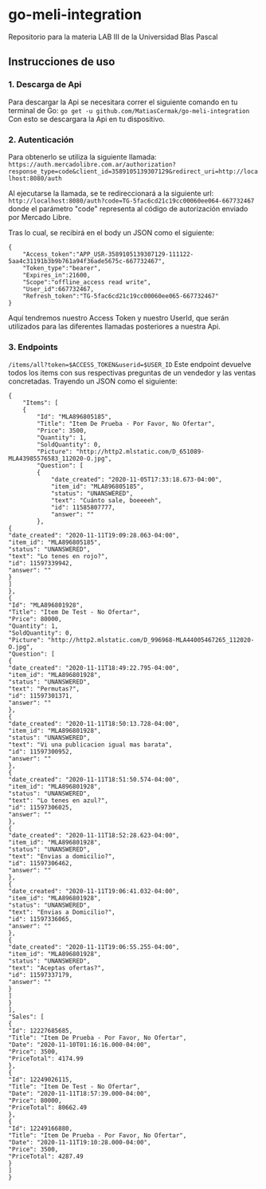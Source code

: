 # go-meli-integration
Repositorio para la materia LAB III de la Universidad Blas Pascal
## Instrucciones de uso
### 1. Descarga de Api
Para descargar la Api se necesitara correr el siguiente comando en tu terminal de Go:
`go get -u github.com/MatiasCermak/go-meli-integration`
Con esto se descargara la Api en tu dispositivo.
### 2.  Autenticación
Para obtenerlo se utiliza la siguiente llamada:
`https://auth.mercadolibre.com.ar/authorization?response_type=code&client_id=3589105139307129&redirect_uri=http://localhost:8080/auth`

Al ejecutarse la llamada, se te redireccionará a la siguiente url:
`http://localhost:8080/auth?code=TG-5fac6cd21c19cc00060ee064-667732467`
donde el parámetro "code" representa al código de autorización enviado por Mercado Libre.

Tras lo cual, se recibirá en el body un JSON  como el siguiente:

``` [JSON] 
{
	"Access_token":"APP_USR-3589105139307129-111122-5aa4c31191b3b9b761a94f36ade5675c-667732467",
	"Token_type":"bearer",
	"Expires_in":21600,
	"Scope":"offline_access read write",
	"User_id":667732467,
	"Refresh_token":"TG-5fac6cd21c19cc00060ee065-667732467"
}
```
Aquí tendremos nuestro Access Token y nuestro UserId, que serán utilizados para las diferentes llamadas posteriores a nuestra Api.
### 3. Endpoints

`/items/all?token=$ACCESS_TOKEN&userid=$USER_ID`
Este endpoint devuelve todos los items con sus respectivas preguntas de un vendedor y las ventas concretadas.
Trayendo un JSON  como el siguiente:

``` [JSON] 
{
	"Items": [
	{
		"Id": "MLA896805185",
		"Title": "Item De Prueba - Por Favor, No Ofertar",
		"Price": 3500,
		"Quantity": 1,
		"SoldQuantity": 0,
		"Picture": "http://http2.mlstatic.com/D_651089-MLA43985576583_112020-O.jpg",
		"Question": [
		{
			"date_created": "2020-11-05T17:33:18.673-04:00",
			"item_id": "MLA896805185",
			"status": "UNANSWERED",
			"text": "Cuánto sale, boeeeeh",
			"id": 11585807777,
			"answer": ""
		},
{
"date_created": "2020-11-11T19:09:28.063-04:00",
"item_id": "MLA896805185",
"status": "UNANSWERED",
"text": "Lo tenes en rojo?",
"id": 11597339942,
"answer": ""
}
]
},
{
"Id": "MLA896801928",
"Title": "Item De Test - No Ofertar",
"Price": 80000,
"Quantity": 1,
"SoldQuantity": 0,
"Picture": "http://http2.mlstatic.com/D_996968-MLA44005467265_112020-O.jpg",
"Question": [
{
"date_created": "2020-11-11T18:49:22.795-04:00",
"item_id": "MLA896801928",
"status": "UNANSWERED",
"text": "Permutas?",
"id": 11597301371,
"answer": ""
},
{
"date_created": "2020-11-11T18:50:13.728-04:00",
"item_id": "MLA896801928",
"status": "UNANSWERED",
"text": "Vi una publicacion igual mas barata",
"id": 11597300952,
"answer": ""
},
{
"date_created": "2020-11-11T18:51:50.574-04:00",
"item_id": "MLA896801928",
"status": "UNANSWERED",
"text": "Lo tenes en azul?",
"id": 11597306025,
"answer": ""
},
{
"date_created": "2020-11-11T18:52:28.623-04:00",
"item_id": "MLA896801928",
"status": "UNANSWERED",
"text": "Envias a domicilio?",
"id": 11597306462,
"answer": ""
},
{
"date_created": "2020-11-11T19:06:41.032-04:00",
"item_id": "MLA896801928",
"status": "UNANSWERED",
"text": "Envias a Domicilio?",
"id": 11597336065,
"answer": ""
},
{
"date_created": "2020-11-11T19:06:55.255-04:00",
"item_id": "MLA896801928",
"status": "UNANSWERED",
"text": "Aceptas ofertas?",
"id": 11597337179,
"answer": ""
}
]
}
],
"Sales": [
{
"Id": 12227685685,
"Title": "Item De Prueba - Por Favor, No Ofertar",
"Date": "2020-11-10T01:16:16.000-04:00",
"Price": 3500,
"PriceTotal": 4174.99
},
{
"Id": 12249026115,
"Title": "Item De Test - No Ofertar",
"Date": "2020-11-11T18:57:39.000-04:00",
"Price": 80000,
"PriceTotal": 80662.49
},
{
"Id": 12249166880,
"Title": "Item De Prueba - Por Favor, No Ofertar",
"Date": "2020-11-11T19:10:28.000-04:00",
"Price": 3500,
"PriceTotal": 4287.49
}
]
}
```
<!--stackedit_data:
eyJoaXN0b3J5IjpbLTgwNTE0NzQwLDE2Mjk1MDA4OTQsMjE0ND
MzMTExMCwyMDExMjg3MjUwLDI1OTg3NTAwN119
-->